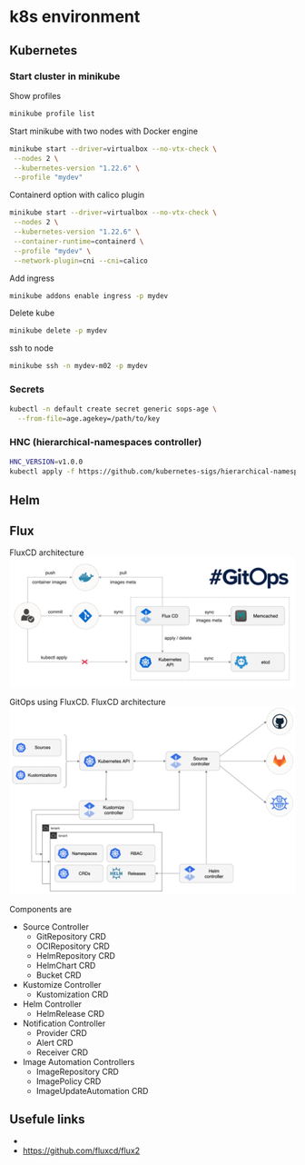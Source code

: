 # k8s environment

## Kubernetes

### Start cluster in minikube

Show profiles
```bash
minikube profile list
```

Start minikube with two nodes with Docker engine
```bash
minikube start --driver=virtualbox --no-vtx-check \
 --nodes 2 \
 --kubernetes-version "1.22.6" \
 --profile "mydev"
```

Containerd option with calico plugin
```bash
minikube start --driver=virtualbox --no-vtx-check \
 --nodes 2 \
 --kubernetes-version "1.22.6" \
 --container-runtime=containerd \
 --profile "mydev" \
 --network-plugin=cni --cni=calico
```

Add ingress
```bash
minikube addons enable ingress -p mydev
```

Delete kube
```bash
minikube delete -p mydev
```

ssh to node
```bash
minikube ssh -n mydev-m02 -p mydev
```

### Secrets

```bash
kubectl -n default create secret generic sops-age \
  --from-file=age.agekey=/path/to/key
```

### HNC (hierarchical-namespaces controller)

```bash
HNC_VERSION=v1.0.0
kubectl apply -f https://github.com/kubernetes-sigs/hierarchical-namespaces/releases/download/${HNC_VERSION}/default.yaml
```

## Helm


## Flux

FluxCD architecture
![image](.docs/flux-cd-diagram.png)


GitOps using FluxCD. FluxCD architecture
![image](.docs/gitops-toolkit.png)

Components are

* Source Controller
  * GitRepository CRD
  * OCIRepository CRD
  * HelmRepository CRD
  * HelmChart CRD
  * Bucket CRD
* Kustomize Controller
  * Kustomization CRD
* Helm Controller
  * HelmRelease CRD
* Notification Controller
  * Provider CRD
  * Alert CRD
  * Receiver CRD
* Image Automation Controllers
  * ImageRepository CRD
  * ImagePolicy CRD
  * ImageUpdateAutomation CRD


## Usefule links
* 
* https://github.com/fluxcd/flux2
